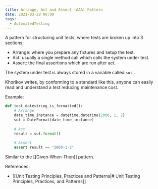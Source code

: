 ```yaml
---
title: Arrange, Act and Assert (AAA) Pattern
date: 2021-03-28 00:00
tags:
  - AutomatedTesting
---
```


A pattern for structuring unit tests, where tests are broken up into 3 sections:

* Arrange: where you prepare any fixtures and setup the test.
* Act: usually a single method call which calls the system under test.
* Assert: the final assertions which are run after act.

The system under test is always stored in a variable called `sut` .

Khorikov writes, by conforming to a standard like this, anyone can easily read and understand a test reducing maintenance cost.

Example:

```python
def test_datestring_is_formatted():
    # Arrange
    date_time_instance = datetime.datetime(2008, 1, 2)
    sut = DateFormat(date_time_instance)
    
    # Act
    result = sut.format()
    
    # Assert
    assert result == "2008-1-2"
```

Similar to the [[Given-When-Then]] pattern.

References:

* [[Unit Testing Principles, Practices and Patterns|# Unit Testing Principles, Practices, and Patterns]] 
